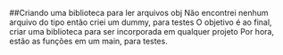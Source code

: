 ##Criando uma biblioteca para ler arquivos obj
Não encontrei nenhum arquivo do tipo então criei um dummy, para testes
O objetivo é ao final, criar uma biblioteca para ser incorporada em qualquer projeto
Por hora, estão as funções em um main, para testes.